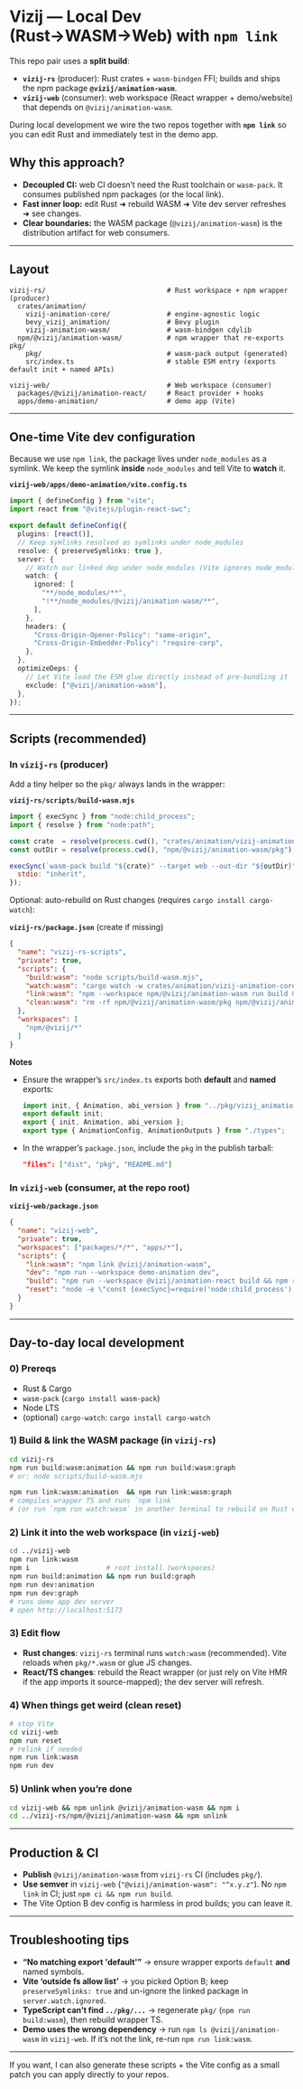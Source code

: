 # Vizij — Local Dev (Rust→WASM→Web) with `npm link`

This repo pair uses a **split build**:

* **`vizij-rs`** (producer): Rust crates + `wasm-bindgen` FFI; builds and ships the npm package **`@vizij/animation-wasm`**.
* **`vizij-web`** (consumer): web workspace (React wrapper + demo/website) that depends on `@vizij/animation-wasm`.

During local development we wire the two repos together with **`npm link`** so you can edit Rust and immediately test in the demo app.

## Why this approach?

* **Decoupled CI:** web CI doesn’t need the Rust toolchain or `wasm-pack`. It consumes published npm packages (or the local link).
* **Fast inner loop:** edit Rust ➜ rebuild WASM ➜ Vite dev server refreshes ➜ see changes.
* **Clear boundaries:** the WASM package (`@vizij/animation-wasm`) is the distribution artifact for web consumers.

---

## Layout

```
vizij-rs/                              # Rust workspace + npm wrapper (producer)
  crates/animation/
    vizij-animation-core/              # engine-agnostic logic
    bevy_vizij_animation/              # Bevy plugin
    vizij-animation-wasm/              # wasm-bindgen cdylib
  npm/@vizij/animation-wasm/           # npm wrapper that re-exports pkg/
    pkg/                               # wasm-pack output (generated)
    src/index.ts                       # stable ESM entry (exports default init + named APIs)

vizij-web/                             # Web workspace (consumer)
  packages/@vizij/animation-react/     # React provider + hooks
  apps/demo-animation/                 # demo app (Vite)
```

---

## One-time Vite dev configuration

Because we use `npm link`, the package lives under `node_modules` as a symlink. We keep the symlink **inside** `node_modules` and tell Vite to **watch** it.

**`vizij-web/apps/demo-animation/vite.config.ts`**

```ts
import { defineConfig } from "vite";
import react from "@vitejs/plugin-react-swc";

export default defineConfig({
  plugins: [react()],
  // Keep symlinks resolved as symlinks under node_modules
  resolve: { preserveSymlinks: true },
  server: {
    // Watch our linked dep under node_modules (Vite ignores node_modules by default)
    watch: {
      ignored: [
        "**/node_modules/**",
        "!**/node_modules/@vizij/animation-wasm/**",
      ],
    },
    headers: {
      "Cross-Origin-Opener-Policy": "same-origin",
      "Cross-Origin-Embedder-Policy": "require-corp",
    },
  },
  optimizeDeps: {
    // Let Vite load the ESM glue directly instead of pre-bundling it
    exclude: ["@vizij/animation-wasm"],
  },
});
```

---

## Scripts (recommended)

### In `vizij-rs` (producer)

Add a tiny helper so the `pkg/` always lands in the wrapper:

**`vizij-rs/scripts/build-wasm.mjs`**

```js
import { execSync } from "node:child_process";
import { resolve } from "node:path";

const crate  = resolve(process.cwd(), "crates/animation/vizij-animation-wasm");
const outDir = resolve(process.cwd(), "npm/@vizij/animation-wasm/pkg");

execSync(`wasm-pack build "${crate}" --target web --out-dir "${outDir}" --release`, {
  stdio: "inherit",
});
```

Optional: auto-rebuild on Rust changes (requires `cargo install cargo-watch`):

**`vizij-rs/package.json`** (create if missing)

```json
{
  "name": "vizij-rs-scripts",
  "private": true,
  "scripts": {
    "build:wasm": "node scripts/build-wasm.mjs",
    "watch:wasm": "cargo watch -w crates/animation/vizij-animation-core -w crates/animation/vizij-animation-wasm -s \"node scripts/build-wasm.mjs\"",
    "link:wasm": "npm --workspace npm/@vizij/animation-wasm run build && (cd npm/@vizij/animation-wasm && npm link)",
    "clean:wasm": "rm -rf npm/@vizij/animation-wasm/pkg npm/@vizij/animation-wasm/dist"
  },
  "workspaces": [
    "npm/@vizij/*"
  ]
}
```

**Notes**

* Ensure the wrapper’s `src/index.ts` exports both **default** and **named** exports:

  ```ts
  import init, { Animation, abi_version } from "../pkg/vizij_animation_wasm.js";
  export default init;
  export { init, Animation, abi_version };
  export type { AnimationConfig, AnimationOutputs } from "./types";
  ```
* In the wrapper’s `package.json`, include the `pkg` in the publish tarball:

  ```json
  "files": ["dist", "pkg", "README.md"]
  ```

### In `vizij-web` (consumer, at the repo root)

**`vizij-web/package.json`**

```json
{
  "name": "vizij-web",
  "private": true,
  "workspaces": ["packages/*/*", "apps/*"],
  "scripts": {
    "link:wasm": "npm link @vizij/animation-wasm",
    "dev": "npm run --workspace demo-animation dev",
    "build": "npm run --workspace @vizij/animation-react build && npm run --workspace demo-animation build",
    "reset": "node -e \"const {execSync}=require('node:child_process');execSync('rm -rf node_modules package-lock.json');execSync('find apps -maxdepth 2 -name node_modules -type d -prune -exec rm -rf {} +');execSync('find packages -maxdepth 3 -name node_modules -type d -prune -exec rm -rf {} +');execSync('find . -type d -name .vite -prune -exec rm -rf {} +');\" && npm ci"
  }
}
```

---

## Day-to-day local development

### 0) Prereqs

* Rust & Cargo
* `wasm-pack` (`cargo install wasm-pack`)
* Node LTS
* (optional) `cargo-watch`: `cargo install cargo-watch`

### 1) Build & link the WASM package (in `vizij-rs`)

```bash
cd vizij-rs
npm run build:wasm:animation && npm run build:wasm:graph     
# or: node scripts/build-wasm.mjs

npm run link:wasm:animation  && npm run link:wasm:graph       
# compiles wrapper TS and runs `npm link`
# (or run `npm run watch:wasm` in another terminal to rebuild on Rust edits)
```

### 2) Link it into the web workspace (in `vizij-web`)

```bash
cd ../vizij-web
npm run link:wasm       
npm i                   # root install (workspaces)
npm run build:animation && npm run build:graph
npm run dev:animation 
npm run dev:graph 
# runs demo app dev server
# open http://localhost:5173
```

### 3) Edit flow

* **Rust changes**: `vizij-rs` terminal runs `watch:wasm` (recommended). Vite reloads when `pkg/*.wasm` or glue JS changes.
* **React/TS changes**: rebuild the React wrapper (or just rely on Vite HMR if the app imports it source-mapped); the dev server will refresh.

### 4) When things get weird (clean reset)

```bash
# stop Vite
cd vizij-web
npm run reset
# relink if needed
npm run link:wasm
npm run dev
```

### 5) Unlink when you’re done

```bash
cd vizij-web && npm unlink @vizij/animation-wasm && npm i
cd ../vizij-rs/npm/@vizij/animation-wasm && npm unlink
```

---

## Production & CI

* **Publish** `@vizij/animation-wasm` from `vizij-rs` CI (includes `pkg/`).
* **Use semver** in `vizij-web` (`"@vizij/animation-wasm": "^x.y.z"`). No `npm link` in CI; just `npm ci && npm run build`.
* The Vite Option B dev config is harmless in prod builds; you can leave it.

---

## Troubleshooting tips

* **“No matching export 'default'”** → ensure wrapper exports `default` **and** named symbols.
* **Vite ‘outside fs allow list’** → you picked Option B; keep `preserveSymlinks: true` and un-ignore the linked package in `server.watch.ignored`.
* **TypeScript can’t find `../pkg/...`** → regenerate `pkg/` (`npm run build:wasm`), then rebuild wrapper TS.
* **Demo uses the wrong dependency** → run `npm ls @vizij/animation-wasm` in `vizij-web`. If it’s not the link, re-run `npm run link:wasm`.

---

If you want, I can also generate these scripts + the Vite config as a small patch you can apply directly to your repos.
